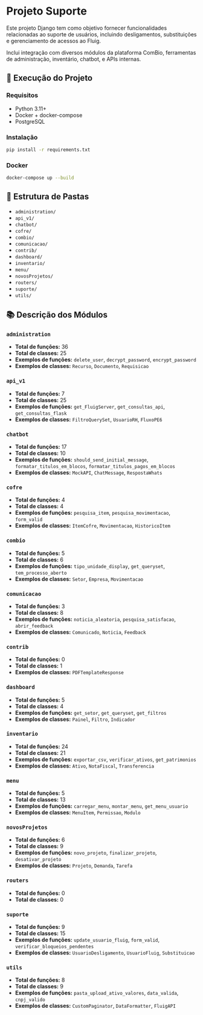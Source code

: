# Projeto Suporte

Este projeto Django tem como objetivo fornecer funcionalidades relacionadas ao suporte de usuários, incluindo desligamentos, substituições e gerenciamento de acessos ao Fluig.

Inclui integração com diversos módulos da plataforma ComBio, ferramentas de administração, inventário, chatbot, e APIs internas.

## 🚀 Execução do Projeto

### Requisitos

- Python 3.11+
- Docker + docker-compose
- PostgreSQL

### Instalação

```bash
pip install -r requirements.txt
```

### Docker

```bash
docker-compose up --build
```

## 📂 Estrutura de Pastas
- `administration/`
- `api_v1/`
- `chatbot/`
- `cofre/`
- `combio/`
- `comunicacao/`
- `contrib/`
- `dashboard/`
- `inventario/`
- `menu/`
- `novosProjetos/`
- `routers/`
- `suporte/`
- `utils/`

## 📚 Descrição dos Módulos

### `administration`
- **Total de funções:** 36
- **Total de classes:** 25
- **Exemplos de funções:** `delete_user`, `decrypt_password`, `encrypt_password`
- **Exemplos de classes:** `Recurso`, `Documento`, `Requisicao`

### `api_v1`
- **Total de funções:** 7
- **Total de classes:** 25
- **Exemplos de funções:** `get_FluigServer`, `get_consultas_api`, `get_consultas_flask`
- **Exemplos de classes:** `FiltroQuerySet`, `UsuarioRH`, `FluxoPE6`

### `chatbot`
- **Total de funções:** 17
- **Total de classes:** 10
- **Exemplos de funções:** `should_send_initial_message`, `formatar_titulos_em_blocos`, `formatar_titulos_pagos_em_blocos`
- **Exemplos de classes:** `MockAPI`, `ChatMessage`, `RespostaWhats`

### `cofre`
- **Total de funções:** 4
- **Total de classes:** 4
- **Exemplos de funções:** `pesquisa_item`, `pesquisa_movimentacao`, `form_valid`
- **Exemplos de classes:** `ItemCofre`, `Movimentacao`, `HistoricoItem`

### `combio`
- **Total de funções:** 5
- **Total de classes:** 6
- **Exemplos de funções:** `tipo_unidade_display`, `get_queryset`, `tem_processo_aberto`
- **Exemplos de classes:** `Setor`, `Empresa`, `Movimentacao`

### `comunicacao`
- **Total de funções:** 3
- **Total de classes:** 8
- **Exemplos de funções:** `noticia_aleatoria`, `pesquisa_satisfacao`, `abrir_feedback`
- **Exemplos de classes:** `Comunicado`, `Noticia`, `Feedback`

### `contrib`
- **Total de funções:** 0
- **Total de classes:** 1
- **Exemplos de classes:** `PDFTemplateResponse`

### `dashboard`
- **Total de funções:** 5
- **Total de classes:** 4
- **Exemplos de funções:** `get_setor`, `get_queryset`, `get_filtros`
- **Exemplos de classes:** `Painel`, `Filtro`, `Indicador`

### `inventario`
- **Total de funções:** 24
- **Total de classes:** 21
- **Exemplos de funções:** `exportar_csv`, `verificar_ativos`, `get_patrimonios`
- **Exemplos de classes:** `Ativo`, `NotaFiscal`, `Transferencia`

### `menu`
- **Total de funções:** 5
- **Total de classes:** 13
- **Exemplos de funções:** `carregar_menu`, `montar_menu`, `get_menu_usuario`
- **Exemplos de classes:** `MenuItem`, `Permissao`, `Modulo`

### `novosProjetos`
- **Total de funções:** 6
- **Total de classes:** 9
- **Exemplos de funções:** `novo_projeto`, `finalizar_projeto`, `desativar_projeto`
- **Exemplos de classes:** `Projeto`, `Demanda`, `Tarefa`

### `routers`
- **Total de funções:** 0
- **Total de classes:** 0

### `suporte`
- **Total de funções:** 9
- **Total de classes:** 15
- **Exemplos de funções:** `update_usuario_fluig`, `form_valid`, `verificar_bloqueios_pendentes`
- **Exemplos de classes:** `UsuarioDesligamento`, `UsuarioFluig`, `Substituicao`

### `utils`
- **Total de funções:** 8
- **Total de classes:** 9
- **Exemplos de funções:** `pasta_upload_ativo_valores`, `data_valida`, `cnpj_valido`
- **Exemplos de classes:** `CustomPaginator`, `DataFormatter`, `FluigAPI`
